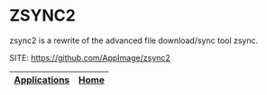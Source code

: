 # ZSYNC2

 zsync2 is a rewrite of the advanced file download/sync tool zsync.
 
 SITE: https://github.com/AppImage/zsync2

 | [Applications](https://portable-linux-apps.github.io/apps.html) | [Home](https://portable-linux-apps.github.io)
 | --- | --- |

